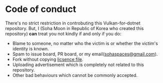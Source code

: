 Code of conduct
===============
There's no strict restriction in controbuting this Vulkan-for-dotnet repository.
But, I (Soha Moon in Republic of Korea who created this repository) **can** treat you not kindly if and only if you do:
- Blame to someone, no matter who the victim is or whether the victim's identity is known.
- Spam to issue board, PR board, or my email(sohaspaces@gmail.com).
- Fork without copying [licsence file](./LISCENCE.md).
- Uploading advertisement which is completely not related to this repository.
- Other bad behaviours which cannot be commonly accepted.
